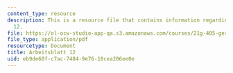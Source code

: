```yaml
---
content_type: resource
description: This is a resource file that contains information regarding arbeisblatt
  12.
file: https://ol-ocw-studio-app-qa.s3.amazonaws.com/courses/21g-405-germany-today-intensive-study-of-german-language-and-culture-january-iap-2011/eb9de60fc7ac74849e7618cea206ee0e_MIT21G_405IAP11_arbeit12.pdf
file_type: application/pdf
resourcetype: Document
title: Arbeitsblatt 12
uid: eb9de60f-c7ac-7484-9e76-18cea206ee0e
---
```

